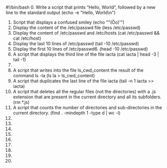 #!/bin/bash
0. Write a script that prints “Hello, World”, followed by a new line to the standard output (echo -e "Hello, World\n")
1. Script that displays a confused smiley (echo "\"(Ôo)'")
2. Display the content of the /etc/passwd file (less /etc/passwd)
3. Display the content of /etc/passwd and /etc/hosts (cat /etc/passwd && cat /etc/host)
4. Display the last 10 lines of /etc/passwd (tail -10 /etc/passwd)
5. Display the first 10 lines of /etc/passwd6. (head -10 /etc/passwd)
6. A script that displays the third line of the file iacta (cat iacta | head -3 | tail -1)
7.
8. A script that writes into the file ls_cwd_content the result of the command ls -la (ls la > ls_cwd_content)
9. A script that duplicates the last line of the file iacta (tail -n 1 iacta >> iacta)
10. A script that deletes all the regular files (not the directories) with a .js extension that are present in the current directory and all its subfolders. (rm *.js)
11. A script that counts the number of directories and sub-directories in the current directory. (find . -mindepth 1 -type d | wc -l)
12.
13.
14.
15.
16.
17.
18.
19.
20.
